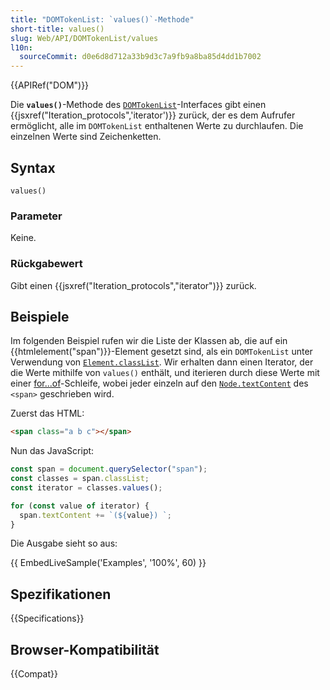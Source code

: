 ```yaml
---
title: "DOMTokenList: `values()`-Methode"
short-title: values()
slug: Web/API/DOMTokenList/values
l10n:
  sourceCommit: d0e6d8d712a33b9d3c7a9fb9a8ba85d4dd1b7002
---
```


{{APIRef("DOM")}}

Die **`values()`**-Methode des [`DOMTokenList`](/de/docs/Web/API/DOMTokenList)-Interfaces
gibt einen {{jsxref("Iteration_protocols",'iterator')}}
zurück, der es dem Aufrufer ermöglicht, alle im `DOMTokenList` enthaltenen Werte zu durchlaufen.
Die einzelnen Werte sind Zeichenketten.

## Syntax

```js-nolint
values()
```

### Parameter

Keine.

### Rückgabewert

Gibt einen {{jsxref("Iteration_protocols","iterator")}} zurück.

## Beispiele

Im folgenden Beispiel rufen wir die Liste der Klassen ab, die auf ein
{{htmlelement("span")}}-Element gesetzt sind, als ein `DOMTokenList` unter Verwendung von
[`Element.classList`](/de/docs/Web/API/Element/classList). Wir erhalten dann einen Iterator, der die Werte mithilfe von `values()` enthält, und iterieren durch diese Werte mit einer [for...of](/de/docs/Web/JavaScript/Reference/Statements/for...of)-Schleife,
wobei jeder einzeln auf den [`Node.textContent`](/de/docs/Web/API/Node/textContent) des `<span>` geschrieben wird.

Zuerst das HTML:

```html
<span class="a b c"></span>
```

Nun das JavaScript:

```js
const span = document.querySelector("span");
const classes = span.classList;
const iterator = classes.values();

for (const value of iterator) {
  span.textContent += `(${value}) `;
}
```

Die Ausgabe sieht so aus:

{{ EmbedLiveSample('Examples', '100%', 60) }}

## Spezifikationen

{{Specifications}}

## Browser-Kompatibilität

{{Compat}}
